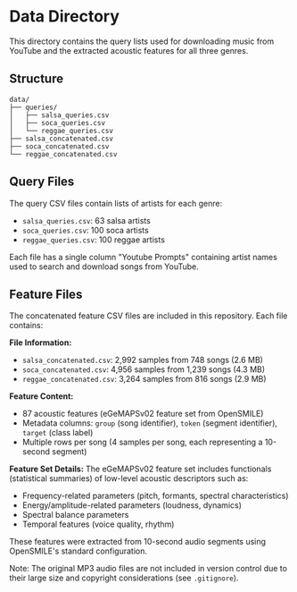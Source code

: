 # Data Directory

This directory contains the query lists used for downloading music from YouTube and the extracted acoustic features for all three genres.

## Structure

```
data/
├── queries/
│   ├── salsa_queries.csv
│   ├── soca_queries.csv
│   └── reggae_queries.csv
├── salsa_concatenated.csv
├── soca_concatenated.csv
└── reggae_concatenated.csv
```

## Query Files

The query CSV files contain lists of artists for each genre:
- `salsa_queries.csv`: 63 salsa artists
- `soca_queries.csv`: 100 soca artists
- `reggae_queries.csv`: 100 reggae artists

Each file has a single column "Youtube Prompts" containing artist names used to search and download songs from YouTube.

## Feature Files

The concatenated feature CSV files are included in this repository. Each file contains:

**File Information:**
- `salsa_concatenated.csv`: 2,992 samples from 748 songs (2.6 MB)
- `soca_concatenated.csv`: 4,956 samples from 1,239 songs (4.3 MB)
- `reggae_concatenated.csv`: 3,264 samples from 816 songs (2.9 MB)

**Feature Content:**
- 87 acoustic features (eGeMAPSv02 feature set from OpenSMILE)
- Metadata columns: `group` (song identifier), `token` (segment identifier), `target` (class label)
- Multiple rows per song (4 samples per song, each representing a 10-second segment)

**Feature Set Details:**
The eGeMAPSv02 feature set includes functionals (statistical summaries) of low-level acoustic descriptors such as:
- Frequency-related parameters (pitch, formants, spectral characteristics)
- Energy/amplitude-related parameters (loudness, dynamics)
- Spectral balance parameters
- Temporal features (voice quality, rhythm)

These features were extracted from 10-second audio segments using OpenSMILE's standard configuration.

Note: The original MP3 audio files are not included in version control due to their large size and copyright considerations (see `.gitignore`).
